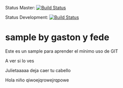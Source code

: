 ﻿Status Master: [![Build Status](https://travis-ci.org/dds-utn/sample-travis.svg?branch=master)](https://travis-ci.org/dds-utn/sample-travis)

Status Development: [![Build Status](https://travis-ci.org/dds-utn/sample-travis.svg?branch=development)](https://travis-ci.org/dds-utn/sample-travis)


# sample by gaston y fede

Este es un sample para aprender el mínimo uso de GIT

A ver si lo ves

Julietaaaaa deja caer tu cabello

Hola niño qiwoejqrowejrqpowe